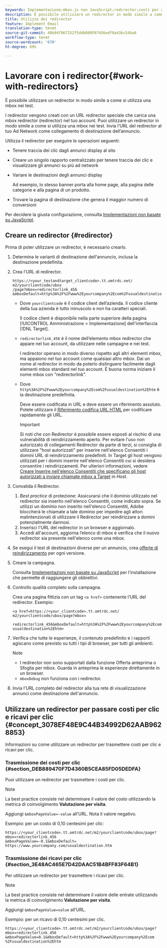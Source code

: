 ```yaml
---
keywords: Implementazione;mbox.js non JavaScript;redirector;costi per clic; ricavi per clic
description: È possibile utilizzare un redirector in modo simile a come si utilizza una mbox nei test.
title: Utilizzo dei redirector
feature: Implement Email
translation-type: tm+mt
source-git-commit: 48b94f967252f5ddb009597456edf0a43bc54ba6
workflow-type: tm+mt
source-wordcount: '670'
ht-degree: 69%

---
```



# Lavorare con i redirector{#work-with-redirectors}

È possibile utilizzare un redirector in modo simile a come si utilizza una mbox nei test.

I redirector vengono creati con un URL redirector speciale che carica una mbox redirector (redirector) nel tuo account. Puoi utilizzare un redirector in modo simile a come si utilizza una mbox nei test. Invia l’URL del redirector al tuo Ad Network come collegamento di destinazione dell’annuncio.

Utilizza il redirector per eseguire le operazioni seguenti:

* Tenere traccia dei clic dagli annunci display al sito
* Creare un singolo rapporto centralizzato per tenere traccia dei clic e visualizzare gli annunci su più ad network
* Variare le destinazioni degli annunci display

   Ad esempio, lo stesso banner porta alla home page, alla pagina delle categorie e alla pagina di un prodotto.

* Trovare la pagina di destinazione che genera il maggior numero di conversioni

Per decidere la giusta configurazione, consulta [Implementazioni non basate su JavaScript](/help/c-implementing-target/c-non-javascript-based-implementation/non-javascript-based-implementation.md#concept_4799C58B081A43F6B3B8CC25A8D5D7C4).

## Creare un redirector {#redirector}

Prima di poter utilizzare un redirector, è necessario crearlo.

1. Determina le varianti di destinazione dell&#39;annuncio, inclusa la destinazione predefinita.
1. Crea l&#39;URL di redirector.

   ```
   https://<your_testandtarget_clientcode>.tt.omtrdc.net/​m2/yourclientcode/ubox
   /​page?mbox=redirectorlink_456
   &mboxDefault=http%3A%2F%2Fwww%2Eyourcompany%2Ecom%2Fusualdestination%2Ehtm
   ```

   * Dove `yourclientcode` è il codice client dell’azienda. Il codice cliente della tua azienda è tutto minuscolo e non ha caratteri speciali.

      Il codice client è disponibile nella parte superiore della pagina [!UICONTROL Amministrazione > Implementazione] dell&#39;interfaccia [!DNL Target].

   * `redirectorlink_456` è il nome dell’elemento mbox redirector che appare nel tuo account, da utilizzare nelle campagne e nei test.

      I redirector operano in modo diverso rispetto agli altri elementi mbox, ma appaiono nel tuo account come qualsiasi altro mbox. Dai un nome al redirector in modo da poterlo distinguere facilmente dagli elementi mbox standard nel tuo account.  È buona norma iniziare il nome mbox con &quot;redirectorlink&quot;.

   * Dove `http%3A%2F%2Fwww%2Eyourcompany%2Ecom%2Fusualdestination%2Ehtm` è la destinazione predefinita.

      Deve essere codificata in URL e deve essere un riferimento assoluto. Potete utilizzare il [Riferimento codifica URL HTML](https://www.w3schools.com/tags/ref_urlencode.asp) per codificare rapidamente gli URL.

      >[!IMPORTANT]
      >
      >Si noti che con Redirector è possibile essere esposti al rischio di una vulnerabilità di reindirizzamento aperto. Per evitare l&#39;uso non autorizzato di collegamenti Redirector da parte di terzi, si consiglia di utilizzare &quot;host autorizzati&quot; per  inserire nell&#39;elenco Consentiti i domini URL di reindirizzamento predefiniti. In Target gli host vengono utilizzati per  i domini inserire nell&#39;elenco Consentiti cui si desidera consentire i reindirizzamenti. Per ulteriori informazioni, vedere [Creare Inserire nell&#39;elenco Consentiti  che specificano gli host autorizzati a inviare chiamate mbox a Target](/help/administrating-target/hosts.md#allowlist) in *Host*.

1. Convalida il Redirector.
   1. *Best practice* di protezione: Assicurarsi che il dominio utilizzato nel redirector sia inserito nell&#39;elenco Consentiti, come indicato sopra. Se utilizzi un dominio non inserito nell&#39;elenco Consentiti,  Adobe bloccherà le chiamate a tale dominio per impedire agli attori malintenzionati di utilizzare il Redirector per reindirizzare a domini potenzialmente dannosi.
   1. Inserisci l&#39;URL del redirector in un browser e aggiornalo.
   1. Accedi all&#39;account, aggiorna l’elenco di mbox e verifica che il nuovo redirector sia presente nell&#39;elenco come una mbox.
1. Se esegui il test di destinazioni diverse per un annuncio, crea [offerte di reindirizzamento](/help/c-experiences/c-visual-experience-composer/redirect-offer.md#task_9578678D42784F5EB9638F8AC8C911FA) per ogni versione.
1. Creare la campagna.

   Consulta [Implementazioni non basate su JavaScript](/help/c-implementing-target/c-non-javascript-based-implementation/non-javascript-based-implementation.md#concept_4799C58B081A43F6B3B8CC25A8D5D7C4) per l’installazione che permette di raggiungere gli obbiettivi.
1. Controllo qualità completo sulla campagna.

   Crea una pagina fittizia con un tag `<a href>` contenente l’URL del redirector. Esempio:

   ```
   <a href=https://<your_clientcode>.tt.omtrdc.net/​m2/yourclientcode/ubox/​page?mbox=
   
   redirectorlink_456&mboxDefault=http%3A%2F%2Fwww%2Eyourcompany%2Ecom%2F​usualdestination%2Ehtm>
   ```

1. Verifica che tutte le esperienze, il contenuto predefinito e i rapporti agiscano come previsto su tutti i tipi di browser, per tutti gli ambienti.

   >[!NOTE]
   >
   >* I redirector non sono supportati dalla funzione Offerta anteprima o Sfoglia per mbox. Guarda in anteprima le esperienze direttamente in un browser.
   >* `mboxDebug` non funziona con i redirector.


1. Invia l&#39;URL completo del redirector alla tua rete di visualizzazione annunci come destinazione dell&#39;annuncio.

## Utilizzare un redirector per passare costi per clic e ricavi per clic {#concept_3078EF48E9C44B34992D62AAB9628853}

Informazioni su come utilizzare un redirector per trasmettere costi per clic e ricavi per clic.

### Trasmissione dei costi per clic {#section_DEB889470F7D4360B5CEA85FD05DEDFA}

Puoi utilizzare un redirector per trasmettere i costi per clic.

>[!NOTE]
>
>La best practice consiste nel determinare il valore del costo utilizzando la metrica di coinvolgimento **Valutazione per visita**.

Aggiungi `&mboxPageValue=-value` all’URL. Nota il valore negativo.

Esempio: per un costo di 0,10 centesimi per clic:

```
https://<your_clientcode>.tt.omtrdc.net/​m2/yourclientcode/ubox/​page?mbox=redirectorlink_456
&mboxPageValue=-0.1&mboxDefault=​https://www.yourcompany.com/usualdestination.htm
```

### Trasmissione dei ricavi per clic {#section_3E48AC465E7D42DAAC51B4BFF83F64B1}

Per utilizzare un redirector per trasmettere i ricavi per clic.

>[!NOTE]
>
>La best practice consiste nel determinare il valore delle entrate utilizzando la metrica di coinvolgimento **Valutazione per visita**.

Aggiungi `&mboxPageValue=value` all’URL.

Esempio: per un ricavo di 0,10 centesimi per clic.

```
https://<​your_clientcode>​​​​.tt​​.omtrdc​.net/​​m2/​yourclientcode/​ubox/​​​page?mbox=redirectorlink_456
&mboxPageValue=0.1​&mbox​Default=​​http%3A%2F%2Fwww%2E​yourcompany%2Ecom​%2Fusualdestination%2Ehtm
```
